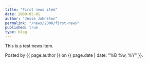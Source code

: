 ```yaml
---
title: "First news item"
date: 2000-05-01
author: "Jesse Johnston"
permalink: "/news/2000/first-news"
published: true
type: blog
---
```


This is a test news item.

Posted by {{ page.author }} on {{ page.date | date: "%B %w, %Y" }}.